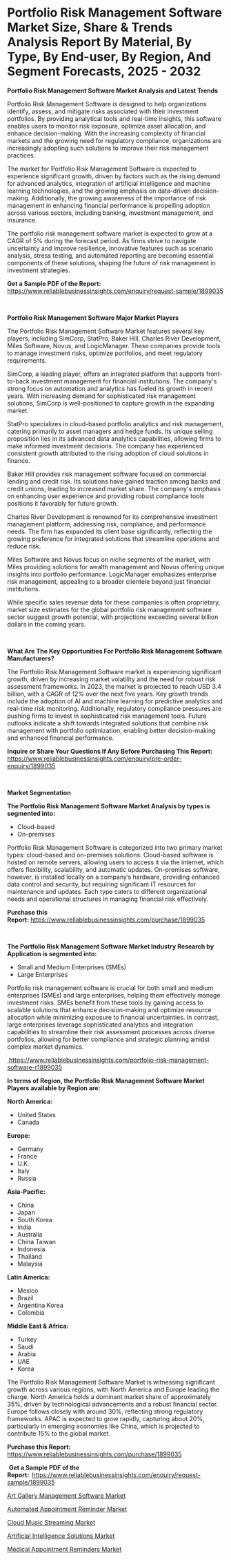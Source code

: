<p><h1>Portfolio Risk Management Software Market Size, Share & Trends Analysis Report By Material, By Type, By End-user, By Region, And Segment Forecasts, 2025 - 2032</h1></p><p><strong>Portfolio Risk Management Software Market Analysis and Latest Trends</strong></p>
<p><p>Portfolio Risk Management Software is designed to help organizations identify, assess, and mitigate risks associated with their investment portfolios. By providing analytical tools and real-time insights, this software enables users to monitor risk exposure, optimize asset allocation, and enhance decision-making. With the increasing complexity of financial markets and the growing need for regulatory compliance, organizations are increasingly adopting such solutions to improve their risk management practices.</p><p>The market for Portfolio Risk Management Software is expected to experience significant growth, driven by factors such as the rising demand for advanced analytics, integration of artificial intelligence and machine learning technologies, and the growing emphasis on data-driven decision-making. Additionally, the growing awareness of the importance of risk management in enhancing financial performance is propelling adoption across various sectors, including banking, investment management, and insurance.</p><p>The portfolio risk management software market is expected to grow at a CAGR of 5% during the forecast period. As firms strive to navigate uncertainty and improve resilience, innovative features such as scenario analysis, stress testing, and automated reporting are becoming essential components of these solutions, shaping the future of risk management in investment strategies.</p></p>
<p><strong>Get a Sample PDF of the Report:&nbsp;</strong> <a href="https://www.reliablebusinessinsights.com/enquiry/request-sample/1899035?utm_campaign=113&utm_medium=2&utm_source=Github&utm_content=ia&utm_term=09032025&utm_id=portfolio-risk-management-software">https://www.reliablebusinessinsights.com/enquiry/request-sample/1899035</a></p>
<p>&nbsp;</p>
<p><strong>Portfolio Risk Management Software Major Market Players</strong></p>
<p><p>The Portfolio Risk Management Software Market features several key players, including SimCorp, StatPro, Baker Hill, Charles River Development, Miles Software, Novus, and LogicManager. These companies provide tools to manage investment risks, optimize portfolios, and meet regulatory requirements.</p><p>SimCorp, a leading player, offers an integrated platform that supports front-to-back investment management for financial institutions. The company's strong focus on automation and analytics has fueled its growth in recent years. With increasing demand for sophisticated risk management solutions, SimCorp is well-positioned to capture growth in the expanding market.</p><p>StatPro specializes in cloud-based portfolio analytics and risk management, catering primarily to asset managers and hedge funds. Its unique selling proposition lies in its advanced data analytics capabilities, allowing firms to make informed investment decisions. The company has experienced consistent growth attributed to the rising adoption of cloud solutions in finance.</p><p>Baker Hill provides risk management software focused on commercial lending and credit risk. Its solutions have gained traction among banks and credit unions, leading to increased market share. The company's emphasis on enhancing user experience and providing robust compliance tools positions it favorably for future growth.</p><p>Charles River Development is renowned for its comprehensive investment management platform, addressing risk, compliance, and performance needs. The firm has expanded its client base significantly, reflecting the growing preference for integrated solutions that streamline operations and reduce risk.</p><p>Miles Software and Novus focus on niche segments of the market, with Miles providing solutions for wealth management and Novus offering unique insights into portfolio performance. LogicManager emphasizes enterprise risk management, appealing to a broader clientele beyond just financial institutions.</p><p>While specific sales revenue data for these companies is often proprietary, market size estimates for the global portfolio risk management software sector suggest growth potential, with projections exceeding several billion dollars in the coming years.</p></p>
<p>&nbsp;</p>
<p><strong>What Are The Key Opportunities For Portfolio Risk Management Software Manufacturers?</strong></p>
<p><p>The Portfolio Risk Management Software market is experiencing significant growth, driven by increasing market volatility and the need for robust risk assessment frameworks. In 2023, the market is projected to reach USD 3.4 billion, with a CAGR of 12% over the next five years. Key growth trends include the adoption of AI and machine learning for predictive analytics and real-time risk monitoring. Additionally, regulatory compliance pressures are pushing firms to invest in sophisticated risk management tools. Future outlooks indicate a shift towards integrated solutions that combine risk management with portfolio optimization, enabling better decision-making and enhanced financial performance.</p></p>
<p><strong>Inquire or Share Your Questions If Any Before Purchasing This Report:</strong> <a href="https://www.reliablebusinessinsights.com/enquiry/pre-order-enquiry/1899035?utm_campaign=113&utm_medium=2&utm_source=Github&utm_content=ia&utm_term=09032025&utm_id=portfolio-risk-management-software">https://www.reliablebusinessinsights.com/enquiry/pre-order-enquiry/1899035</a></p>
<p>&nbsp;</p>
<p><strong>Market Segmentation</strong></p>
<p><strong>The Portfolio Risk Management Software Market Analysis by types is segmented into:</strong></p>
<p><ul><li>Cloud-based</li><li>On-premises</li></ul></p>
<p><p>Portfolio Risk Management Software is categorized into two primary market types: cloud-based and on-premises solutions. Cloud-based software is hosted on remote servers, allowing users to access it via the internet, which offers flexibility, scalability, and automatic updates. On-premises software, however, is installed locally on a company’s hardware, providing enhanced data control and security, but requiring significant IT resources for maintenance and updates. Each type caters to different organizational needs and operational structures in managing financial risk effectively.</p></p>
<p><strong>Purchase this Report:&nbsp;</strong><a href="https://www.reliablebusinessinsights.com/purchase/1899035?utm_campaign=113&utm_medium=2&utm_source=Github&utm_content=ia&utm_term=09032025&utm_id=portfolio-risk-management-software">https://www.reliablebusinessinsights.com/purchase/1899035</a></p>
<p>&nbsp;</p>
<p><strong>The Portfolio Risk Management Software Market Industry Research by Application is segmented into:</strong></p>
<p><ul><li>Small and Medium Enterprises (SMEs)</li><li>Large Enterprises</li></ul></p>
<p><p>Portfolio risk management software is crucial for both small and medium enterprises (SMEs) and large enterprises, helping them effectively manage investment risks. SMEs benefit from these tools by gaining access to scalable solutions that enhance decision-making and optimize resource allocation while minimizing exposure to financial uncertainties. In contrast, large enterprises leverage sophisticated analytics and integration capabilities to streamline their risk assessment processes across diverse portfolios, allowing for better compliance and strategic planning amidst complex market dynamics.</p></p>
<p><a href="https://www.reliablebusinessinsights.com/portfolio-risk-management-software-r1899035?utm_campaign=113&utm_medium=2&utm_source=Github&utm_content=ia&utm_term=09032025&utm_id=portfolio-risk-management-software">&nbsp;https://www.reliablebusinessinsights.com/portfolio-risk-management-software-r1899035</a></p>
<p><strong>In terms of Region, the Portfolio Risk Management Software Market Players available by Region are:</strong></p>
<p>
    <p> <strong> North America: </strong>
        <ul>
            <li>United States</li>
            <li>Canada</li>
        </ul>
        </p> 
    <p> <strong> Europe: </strong>
        <ul>
            <li>Germany</li>
            <li>France</li>
            <li>U.K.</li>
            <li>Italy</li>
            <li>Russia</li>
        </ul>
        </p> 
    <p> <strong> Asia-Pacific: </strong>
        <ul>
            <li>China</li>
            <li>Japan</li>
            <li>South Korea</li>
            <li>India</li>
            <li>Australia</li>
            <li>China Taiwan</li>
            <li>Indonesia</li>
            <li>Thailand</li>
            <li>Malaysia</li>
        </ul>
        </p> 
    <p> <strong> Latin America: </strong>
        <ul>
            <li>Mexico</li>
            <li>Brazil</li>
            <li>Argentina Korea</li>
            <li>Colombia</li>
        </ul>
        </p> 
    <p> <strong> Middle East & Africa: </strong>
        <ul>
            <li>Turkey</li>
            <li>Saudi</li>
            <li>Arabia</li>
            <li>UAE</li>
            <li>Korea</li>
        </ul>
    </p>
    </p>
<p><p>The Portfolio Risk Management Software Market is witnessing significant growth across various regions, with North America and Europe leading the charge. North America holds a dominant market share of approximately 35%, driven by technological advancements and a robust financial sector. Europe follows closely with around 30%, reflecting strong regulatory frameworks. APAC is expected to grow rapidly, capturing about 20%, particularly in emerging economies like China, which is projected to contribute 15% to the global market.</p></p>
<p><strong>Purchase this Report: </strong><a href="https://www.reliablebusinessinsights.com/purchase/1899035?utm_campaign=113&utm_medium=2&utm_source=Github&utm_content=ia&utm_term=09032025&utm_id=portfolio-risk-management-software">https://www.reliablebusinessinsights.com/purchase/1899035</a></p>
<p>&nbsp;<strong>Get a Sample PDF of the Report:&nbsp;&nbsp;</strong><a href="https://www.reliablebusinessinsights.com/enquiry/request-sample/1899035?utm_campaign=113&utm_medium=2&utm_source=Github&utm_content=ia&utm_term=09032025&utm_id=portfolio-risk-management-software">https://www.reliablebusinessinsights.com/enquiry/request-sample/1899035</a></p>
<p><strong></strong></p>
<p><p><a href="https://github.com/swaftaenglem/Market-Research-Report-List-1/blob/main/art-gallery-management-software-market.md?utm_campaign=113&utm_medium=2&utm_source=Github&utm_content=ia&utm_term=09032025&utm_id=portfolio-risk-management-software">Art Gallery Management Software Market</a></p><p><a href="https://github.com/gassmkalay/Market-Research-Report-List-1/blob/main/automated-appointment-reminder-market.md?utm_campaign=113&utm_medium=2&utm_source=Github&utm_content=ia&utm_term=09032025&utm_id=portfolio-risk-management-software">Automated Appointment Reminder Market</a></p><p><a href="https://github.com/bichukapac/Market-Research-Report-List-1/blob/main/cloud-music-streaming-market.md?utm_campaign=113&utm_medium=2&utm_source=Github&utm_content=ia&utm_term=09032025&utm_id=portfolio-risk-management-software">Cloud Music Streaming Market</a></p><p><a href="https://github.com/laveeasaadrh/Market-Research-Report-List-1/blob/main/artificial-intelligence-solutions-market.md?utm_campaign=113&utm_medium=2&utm_source=Github&utm_content=ia&utm_term=09032025&utm_id=portfolio-risk-management-software">Artificial Intelligence Solutions Market</a></p><p><a href="https://github.com/blauetrelawz/Market-Research-Report-List-1/blob/main/medical-appointment-reminders-market.md?utm_campaign=113&utm_medium=2&utm_source=Github&utm_content=ia&utm_term=09032025&utm_id=portfolio-risk-management-software">Medical Appointment Reminders Market</a></p></p>